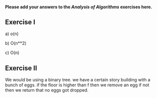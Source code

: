 #### Please add your answers to the ***Analysis of  Algorithms*** exercises here.

## Exercise I

a) o(n)


b) O(n**2)


c) O(n)

## Exercise II

We would be using a binary tree.
we have a certain story building with a bunch of eggs.
if the floor is higher than f then we remove an egg if not then we return that no eggs got dropped.
